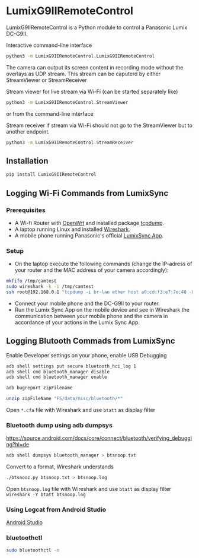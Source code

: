 # LumixG9IIRemoteControl
LumixG9IIRemoteControl is a Python module to control a Panasonic Lumix DC-G9II.

Interactive command-line interface
```sh
python3 -m LumixG9IIRemoteControl.LumixG9IIRemoteControl
```
The camera can output its screen content in recording mode without the overlays as UDP stream.
This stream can be caputerd by either StreamViewer or StreamReceiver

Stream viewer for live stream via Wi-Fi (can be started separately like)
```sh
python3 -m LumixG9IIRemoteControl.StreamViewer
```
or from the command-line interface

Stream receiver if stream via Wi-Fi should not go to the StreamViewer but to another endpoint.
```sh
python3 -m LumixG9IIRemoteControl.StreamReceiver
```

## Installation
```sh
pip install LumixG9IIRemoteControl
```

## Logging Wi-Fi Commands from LumixSync
### Prerequisites
* A Wi-fi Router with [OpenWrt](https://openwrt.org/) and installed package [tcpdump](https://openwrt.org/packages/pkgdata/tcpdump).
* A laptop running Linux and installed [Wireshark](https://www.wireshark.org/).
* A mobile phone running Panasonic's official [LumixSync App](https://www.panasonic.com/global/consumer/lumix/lumix-sync-app.html).

### Setup
* On the laptop execute the following commands (change the IP-adress of your router and the MAC address of your camera accordingly):
```bash
mkfifo /tmp/camtest
sudo wireshark -k -i /tmp/camtest
ssh root@192.168.0.1 "tcpdump -i br-lan ether host a0:cd:f3:e7:7e:48 -U -s0 -w -" > /tmp/camtest
```
* Connect your mobile phone and the DC-G9II to your router.
* Run the Lumix Sync App on the mobile device and see in Wireshark the communication between your mobile phone and the camera in accordance of your actions in the Lumix Sync App.

## Logging Blutooth Commads from LumixSync
Enable Developer settings on your phone, enable USB Debugging
```sh
adb shell settings put secure bluetooth_hci_log 1
adb shell cmd bluetooth_manager disable
adb shell cmd bluetooth_manager enable
```

```sh
adb bugreport zipFilename
```

```sh
unzip zipFileName "FS/data/misc/bluetooth/*"
```
Open `*.cfa` file with Wireshark and use `btatt` as display filter


### Bluetooth dump using adb dumpsys
https://source.android.com/docs/core/connect/bluetooth/verifying_debugging?hl=de

```sh
adb shell dumpsys bluetooth_manager > btsnoop.txt
```
Convert to a format, Wireshark understands
```sh
./btsnooz.py btsnoop.txt > btsnoop.log
```

Open `btsnoop.log` file with Wireshark and use `btatt` as display filter
`wireshark -Y btatt btsnoop.log `

### Using Logcat from Android Studio
[Android Studio](https://developer.android.com/studio)

### bluetoothctl
```sh
sudo bluetoothctl -m
```
